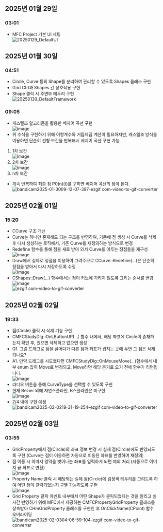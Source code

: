 ## 2025년 01월 29일</br>
### 03:01
- MFC Project 기본 UI 세팅</br>
![20250129_DefaultUI](https://github.com/user-attachments/assets/924f4d1e-40cd-4558-8198-0c79d5ae7f53)</br>

## 2025년 01월 30일</br>
### 04:51
- Circle, Curve 등의 Shape를 분리하여 관리할 수 있도록 Shapes 클래스 구현</br>
- Grid Ctrl과 Shapes 간 상호작용 구현</br>
- Shape 클릭 시 주변부 테두리 구현</br>
![20250130_DefaultFramework](https://github.com/user-attachments/assets/c8f9f7e8-b478-436e-a9db-6b2f346c85c2)</br>

### 09:05
- 캐스텔조 알고리즘을 활용한 베지어 곡선 구현</br>
![image](https://github.com/user-attachments/assets/45abc5fe-d8cf-4803-9756-a6d46626f889)</br>
- 위 수식을 구현하기 위해 이항계수와 거듭제곱 계산이 필요하지만, 캐스텔조 방식을 이용하면 단순히 선형 보간을 반복해서 베지어 곡선 구현 가능</br>
1. 1차 보간</br>
![image](https://github.com/user-attachments/assets/5140e93f-755f-4781-8154-d8425e667bca)</br>
2. 2차 보간</br>
![image](https://github.com/user-attachments/assets/5803fc38-05ff-4c27-b3db-ac9411995764)</br>
3. n차 보간</br>
- 계속 반복하여 최종 점 P0(n)(t)를 구하면 베지어 곡선의 점이 된다.</br>
![bandicam2025-01-3009-12-07-397-ezgif com-video-to-gif-converter](https://github.com/user-attachments/assets/252f035f-fa7a-4083-963b-4b7e94c338c9)</br>

## 2025년 02월 01일</br>
### 15:20
- CCurve 구조 개선</br>
- Curve는 하나만 존재해도 되는 구조를 반영하여, 기존에 점 생성 시 Curve를 삭제 후 다시 생성하는 로직에서, 기존 Curve를 재정의하는 방식으로 변경</br>
- Redefine 함수를 통해 점을 새로 받아 와서 Curve를 이루는 정점들을 재구성</br>
![image](https://github.com/user-attachments/assets/3fd3a2d5-29fc-4c0e-a9dd-706696ff1846)</br>
- Draw에서 실제로 정점을 이용하여 그려주므로 CCurve::Redefine(...)은 단순히 정점을 받아서 다시 저장하도록 수정 </br>
![image](https://github.com/user-attachments/assets/2a25ae23-611a-4951-a326-c05a841c9724)</br>
- CShapes::Draw(...) 함수에서는 점이 커브에 가리지 않도록 그리는 순서를 변경</br>
![image](https://github.com/user-attachments/assets/904758dc-f84c-4cc2-aeaa-6e2659b7f540)</br>
![ezgif com-video-to-gif-converter](https://github.com/user-attachments/assets/61f0fc2e-b672-4e54-8cd6-c98f388a2568)</br>

## 2025년 02월 02일</br>
### 19:33
- 점(Circle) 클릭 시 삭제 기능 구현</br>
- CMFCStudyDlg::OnLButtonUP(...) 함수 내에서, 해당 좌표에 Circle이 존재하는지 확인 후, 있으면 삭제하고 없으면 생성</br>
- Q1. 그럼 드래그로 점을 끌어다가 다른 점과 좌표가 겹치는 곳에 두면 그 점은 삭제되나요?</br>
- A1. 만약 드래그를 시도했다면 CMFCStudyDlg::OnMouseMove(...)함수에서 내부 enum 값이 Move로 변경되고, Move라면 해당 분기로 오기 전에 함수가 리턴됩니다.</br>
![image](https://github.com/user-attachments/assets/66d0cad5-ffb2-4026-a33b-1d094a0d838e)</br>
- 라디오 버튼을 통해 CurveType을 선택할 수 있도록 구현</br>
- 현재 Bezier 외에 자연스플라인, B스플라인은 미구현</br>
![image](https://github.com/user-attachments/assets/1232b947-aab5-4ef5-bde5-6862932068c9)</br>
- 2/4 내에 구현 예정</br>
![bandicam2025-02-0219-31-19-254-ezgif com-video-to-gif-converter](https://github.com/user-attachments/assets/530e3ce3-1dae-4866-863d-6ee56da97998)</br>

## 2025년 02월 03일</br>
### 03:55
- GridProperty에서 점(Circle)의 좌표 정보 변경 시 실제 점(Circle)에도 반영되도록 구현 (Curve는 점이 이동하면 자동으로 이동된 좌표를 반영하여 재정의)</br>
- 점 이동 시 이미지 영역을 벗어나는 좌표를 입력하게 되면 예외 처리 (자동으로 이미지 끝 좌표로 변환)</br>
![image](https://github.com/user-attachments/assets/725427d6-d5e6-44c7-8b1f-4ad5d92f316d)</br>
- Property Name 클릭 시 해당되는 실제 점(Circle)에 검정색 테두리를 그리도록 하여 어떤 점이 클릭되었는지 구별 가능하도록 구현</br>
![image](https://github.com/user-attachments/assets/ce028ca2-7551-4052-9de5-50942c336467)</br>
- Grid Property 클릭 이벤트 내부에서 어떤 Shape가 클릭되었다는 것을 알리고 실시간 반영하기 위해 MFC에서 제공하는 CMFCPropertyGridProperty 클래스를 상속받아 CHmGridProperty 클래스를 구현한 후 OnClickName(CPoint) 함수 오버라이딩</br>
![bandicam2025-02-0304-06-59-104-ezgif com-video-to-gif-converter](https://github.com/user-attachments/assets/191f0dce-341f-4b10-b8d5-c5b39cec4b34)</br>
